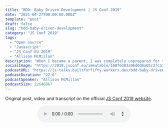 ```yaml
---
title: "BDD: Baby Driven Development | JS Conf 2019"
date: "2021-04-27T00:00:00.000Z"
template: "post"
draft: false
slug: "bdd-baby-driven-development"
category: "JS Conf 2019"
tags:
  - "Open source"
  - "Javascript"
  - "JS Conf EU 2019"
  - "Allison McMillan"
description: "When I became a parent, I was completely unprepared for the challenges that awaited me. I reached out to hundreds of fellow parents in tech and learned there are common challenges that simply aren’t spoken about. These focus around one fact that no one wants to admit… parenting is not fun. Parenting is stressful, difficult, and oftentimes incredibly lonely. But being a parent also makes people more organized, focused, and empathetic. We’ll explore these survey results to expose common trends and issues and discuss solutions that show how supporting parents helps all team members thrive."
socialImage: "https://2019.jsconf.eu/immutable/160f6383a96d0d6a05c3fca145b061609fe779b1/images/cms/allison-mcmillan-b807099e-1000-square.jpg"
podcastURL: "https://js-talks.builtforfifty.workers.dev/bdd-baby-driven-development.mp3"
podcastDuration: "27:6"
podcastSpeaker: "Allison McMillan"
podcastSize: 22646867
---
```


Original post, video and transcript on the official [JS Conf 2019 website](https://2019.jsconf.eu/allison-mcmillan/bdd-baby-driven-development.html).

<!-- End of podcast preview -->

<div style="text-align: center">
	<audio controls="controls">
		<source type="audio/mp3" src="https://js-talks.builtforfifty.workers.dev/bdd-baby-driven-development.mp3"></source>
		<p>Your browser does not support the audio element.</p>
	</audio>
</div>